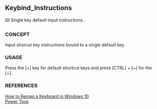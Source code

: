 ## Keybind_Instructions

⌨️ Single key default input instructions.

### CONCEPT

Input shorcut key instructions bound to a single default key. 

### USAGE

Press the [+] key for default shortcut keys and press [CTRL] + [+] for the [+].

### REFERENCES

[How to Remap a Keyboard in Windows 10](https://www.lifewire.com/remap-keyboard-in-windows-10-5181178)
<br />
[Power Toys](https://learn.microsoft.com/en-us/windows/powertoys/install)
